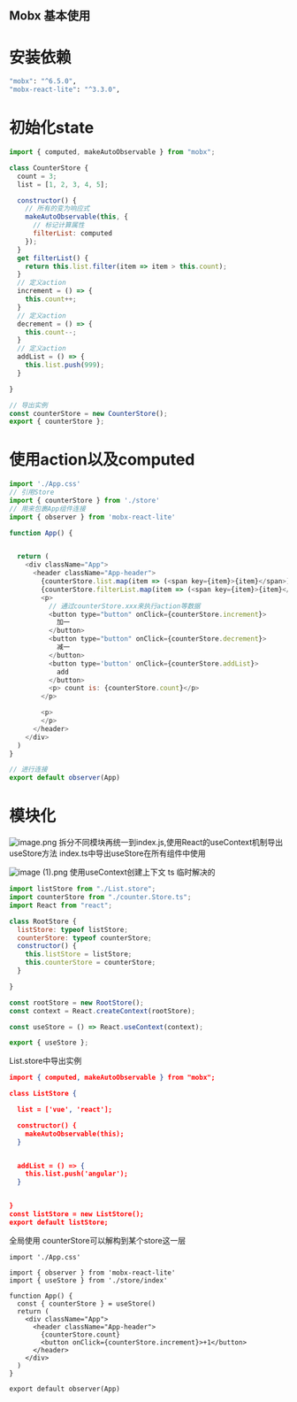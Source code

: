 ## Mobx 基本使用

# 安装依赖
```bash
"mobx": "^6.5.0",
"mobx-react-lite": "^3.3.0",
```

# 初始化state
```JavaScript
import { computed, makeAutoObservable } from "mobx";

class CounterStore {
  count = 3;
  list = [1, 2, 3, 4, 5];

  constructor() {
    // 所有的变为响应式
    makeAutoObservable(this, {
      // 标记计算属性
      filterList: computed
    });
  }
  get filterList() {
    return this.list.filter(item => item > this.count);
  }
  // 定义action
  increment = () => {
    this.count++;
  }
  // 定义action
  decrement = () => {
    this.count--;
  }
  // 定义action
  addList = () => {
    this.list.push(999);
  }

}

// 导出实例
const counterStore = new CounterStore();
export { counterStore };

```

# 使用action以及computed
```JavaScript
import './App.css'
// 引用Store
import { counterStore } from './store'
// 用来包裹App组件连接
import { observer } from 'mobx-react-lite'

function App() {


  return (
    <div className="App">
      <header className="App-header">
        {counterStore.list.map(item => (<span key={item}>{item}</span>))}
        {counterStore.filterList.map(item => (<span key={item}>{item}</span>))}
        <p>
          // 通过counterStore.xxx来执行action等数据
          <button type="button" onClick={counterStore.increment}>
            加一
          </button>
          <button type="button" onClick={counterStore.decrement}>
            减一
          </button>
          <button type='button' onClick={counterStore.addList}>
            add
          </button>
          <p> count is: {counterStore.count}</p>
        </p>

        <p>
        </p>
      </header>
    </div>
  )
}

// 进行连接
export default observer(App)

```

# 模块化

![image.png](https://cdn.hashnode.com/res/hashnode/image/upload/v1650173493978/xUFPWERL7.png)
拆分不同模块再统一到index.js,使用React的useContext机制导出useStore方法
index.ts中导出useStore在所有组件中使用

![image (1).png](https://cdn.hashnode.com/res/hashnode/image/upload/v1650173521940/R2F6pm5NN.png)
使用useContext创建上下文
ts 临时解决的
```JavaScript
import listStore from "./List.store";
import counterStore from "./counter.Store.ts";
import React from "react";

class RootStore {
  listStore: typeof listStore;
  counterStore: typeof counterStore;
  constructor() {
    this.listStore = listStore;
    this.counterStore = counterStore;
  }

}

const rootStore = new RootStore();
const context = React.createContext(rootStore);

const useStore = () => React.useContext(context);

export { useStore };

```

List.store中导出实例
```JSON
import { computed, makeAutoObservable } from "mobx";

class ListStore {

  list = ['vue', 'react'];

  constructor() {
    makeAutoObservable(this);
  }


  addList = () => {
    this.list.push('angular');
  }


}
const listStore = new ListStore();
export default listStore;

```

全局使用
counterStore可以解构到某个store这一层
```Plain Text
import './App.css'

import { observer } from 'mobx-react-lite'
import { useStore } from './store/index'

function App() {
  const { counterStore } = useStore()
  return (
    <div className="App">
      <header className="App-header">
        {counterStore.count}
        <button onClick={counterStore.increment}>+1</button>
      </header>
    </div>
  )
}

export default observer(App)

```

